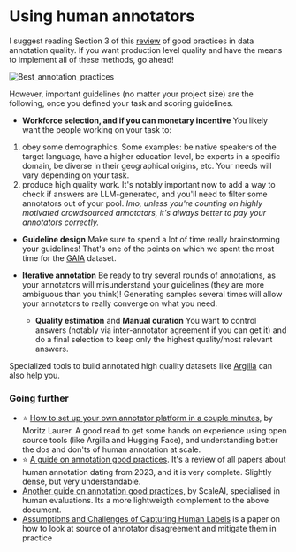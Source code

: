 # Using human annotators

I suggest reading Section 3 of this [review](https://aclanthology.org/2024.cl-3.1.pdf) of good practices in data annotation quality. If you want production level quality and have the means to implement all of these methods, go ahead! 

  ![Best_annotation_practices](https://github.com/huggingface/evaluation-guidebook/blob/main/assets/best_annotation_practices.png?raw=true)

However, important guidelines (no matter your project size) are the following, once you defined your task and scoring guidelines.

- **Workforce selection, and if you can monetary incentive**
You likely want the people working on your task to:
1) obey some demographics. 
	Some examples: be native speakers of the target language, have a higher education level, be experts in a specific domain, be diverse in their geographical origins, etc. 
	 Your needs will vary depending on your task.
1) produce high quality work. 
	It's notably important now to add a way to check if answers are LLM-generated, and you'll need to filter some annotators out of your pool.
  *Imo, unless you're counting on highly motivated crowdsourced annotators, it's always better to pay your annotators correctly.*

- **Guideline design** 
Make sure to spend a lot of time really brainstorming your guidelines! That's one of the points on which we spent the most time for the [GAIA](https://huggingface.co/gaia-benchmark) dataset.

- **Iterative annotation** 
Be ready to try several rounds of annotations, as your annotators will misunderstand your guidelines (they are more ambiguous than you think)! Generating samples several times will allow your annotators to really converge on what you need.

  - **Quality estimation** and **Manual curation**
You want to control answers (notably via inter-annotator agreement if you can get it) and do a final selection to keep only the highest quality/most relevant answers.

Specialized tools to build annotated high quality datasets like [Argilla](https://argilla.io/) can also help you. 
### Going further
- ⭐ [How to set up your own annotator platform in a couple minutes](https://huggingface.co/learn/cookbook/enterprise_cookbook_argilla), by Moritz Laurer. A good read to get some hands on experience using open source tools (like Argilla and Hugging Face), and understanding better the dos and don'ts of human annotation at scale.
- ⭐ [A guide on annotation good practices](https://aclanthology.org/2024.cl-3.1.pdf). It's a review of all papers about human annotation dating from 2023, and it is very complete. Slightly dense, but very understandable.
- [Another guide on annotation good practices](https://scale.com/guides/data-labeling-annotation-guide), by ScaleAI, specialised in human evaluations. Its a more lightweigth complement to the above document.
- [Assumptions and Challenges of Capturing Human Labels](https://aclanthology.org/2024.naacl-long.126.pdf) is a paper on how to look at source of annotator disagreement and mitigate them in practice
